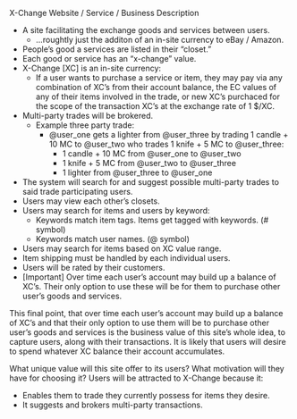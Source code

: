 X-Change Website / Service / Business Description
* A site facilitating the exchange goods and services between users.
    * …roughtly just the additon of an in-site currency to eBay / Amazon.
* People’s good a services are listed in their “closet.”
* Each good or service has an “x-change” value.
* X-Change [XC] is an in-site currency:
    * If a user wants to purchase a service or item, they may pay via any combination of XC’s from their account balance, the EC values of any of their items involved in the trade, or new XC’s purchaced for the scope of the transaction XC’s at the exchange rate of 1 $/XC.
* Multi-party trades will be brokered.
    * Example three party trade:
        * @user_one gets a lighter from @user_three by trading 1 candle + 10 MC to @user_two who trades 1 knife + 5 MC to @user_three:
            * 1 candle + 10 MC from @user_one to @user_two
            * 1 knife + 5 MC from @user_two to @user_three
            * 1 lighter from @user_three to @user_one
* The system will search for and suggest possible multi-party trades to said trade participating users.
* Users may view each other’s closets.
* Users may search for items and users by keyword:
    * Keywords match item tags.  Items get tagged with keywords. (# symbol)
    * Keywords match user names. (@ symbol)
* Users may search for items based on XC value range.
* Item shipping must be handled by each individual users.
* Users will be rated by their customers.
* [Important] Over time each user’s account may build up a balance of XC’s.  Their only option to use these will be for them to purchase other user’s goods and services.

This final point, that over time each user’s account may build up a balance of XC’s and that their only option to use them will be to purchase other user’s goods and services is the business value of this site’s whole idea, to capture users, along with their transactions.  It is likely that users will desire to spend whatever XC balance their account accumulates.

What unique value will this site offer to its users?  What motivation will they have for choosing it?  Users will be attracted to X-Change because it:
* Enables them to trade they currently possess for items they desire.
* It suggests and brokers multi-party transactions.
